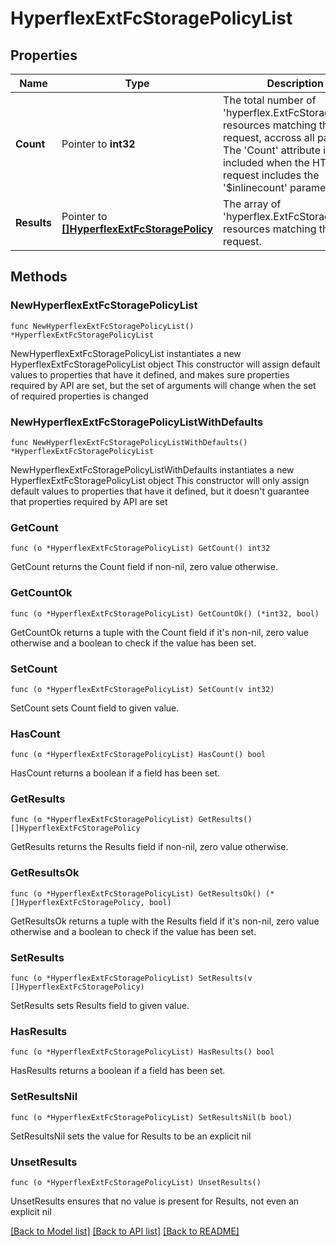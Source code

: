 # HyperflexExtFcStoragePolicyList

## Properties

Name | Type | Description | Notes
------------ | ------------- | ------------- | -------------
**Count** | Pointer to **int32** | The total number of &#39;hyperflex.ExtFcStoragePolicy&#39; resources matching the request, accross all pages. The &#39;Count&#39; attribute is included when the HTTP GET request includes the &#39;$inlinecount&#39; parameter. | [optional] 
**Results** | Pointer to [**[]HyperflexExtFcStoragePolicy**](hyperflex.ExtFcStoragePolicy.md) | The array of &#39;hyperflex.ExtFcStoragePolicy&#39; resources matching the request. | [optional] 

## Methods

### NewHyperflexExtFcStoragePolicyList

`func NewHyperflexExtFcStoragePolicyList() *HyperflexExtFcStoragePolicyList`

NewHyperflexExtFcStoragePolicyList instantiates a new HyperflexExtFcStoragePolicyList object
This constructor will assign default values to properties that have it defined,
and makes sure properties required by API are set, but the set of arguments
will change when the set of required properties is changed

### NewHyperflexExtFcStoragePolicyListWithDefaults

`func NewHyperflexExtFcStoragePolicyListWithDefaults() *HyperflexExtFcStoragePolicyList`

NewHyperflexExtFcStoragePolicyListWithDefaults instantiates a new HyperflexExtFcStoragePolicyList object
This constructor will only assign default values to properties that have it defined,
but it doesn't guarantee that properties required by API are set

### GetCount

`func (o *HyperflexExtFcStoragePolicyList) GetCount() int32`

GetCount returns the Count field if non-nil, zero value otherwise.

### GetCountOk

`func (o *HyperflexExtFcStoragePolicyList) GetCountOk() (*int32, bool)`

GetCountOk returns a tuple with the Count field if it's non-nil, zero value otherwise
and a boolean to check if the value has been set.

### SetCount

`func (o *HyperflexExtFcStoragePolicyList) SetCount(v int32)`

SetCount sets Count field to given value.

### HasCount

`func (o *HyperflexExtFcStoragePolicyList) HasCount() bool`

HasCount returns a boolean if a field has been set.

### GetResults

`func (o *HyperflexExtFcStoragePolicyList) GetResults() []HyperflexExtFcStoragePolicy`

GetResults returns the Results field if non-nil, zero value otherwise.

### GetResultsOk

`func (o *HyperflexExtFcStoragePolicyList) GetResultsOk() (*[]HyperflexExtFcStoragePolicy, bool)`

GetResultsOk returns a tuple with the Results field if it's non-nil, zero value otherwise
and a boolean to check if the value has been set.

### SetResults

`func (o *HyperflexExtFcStoragePolicyList) SetResults(v []HyperflexExtFcStoragePolicy)`

SetResults sets Results field to given value.

### HasResults

`func (o *HyperflexExtFcStoragePolicyList) HasResults() bool`

HasResults returns a boolean if a field has been set.

### SetResultsNil

`func (o *HyperflexExtFcStoragePolicyList) SetResultsNil(b bool)`

 SetResultsNil sets the value for Results to be an explicit nil

### UnsetResults
`func (o *HyperflexExtFcStoragePolicyList) UnsetResults()`

UnsetResults ensures that no value is present for Results, not even an explicit nil

[[Back to Model list]](../README.md#documentation-for-models) [[Back to API list]](../README.md#documentation-for-api-endpoints) [[Back to README]](../README.md)



